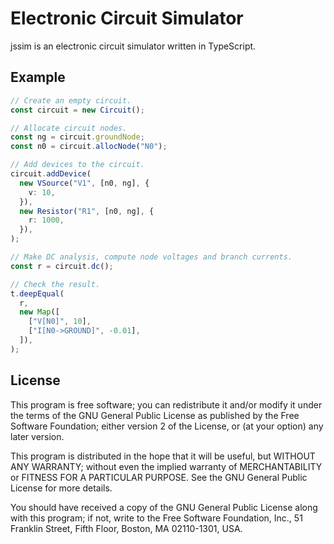 # Electronic Circuit Simulator

jssim is an electronic circuit simulator written in TypeScript.

## Example

```typescript
// Create an empty circuit.
const circuit = new Circuit();

// Allocate circuit nodes.
const ng = circuit.groundNode;
const n0 = circuit.allocNode("N0");

// Add devices to the circuit.
circuit.addDevice(
  new VSource("V1", [n0, ng], {
    v: 10,
  }),
  new Resistor("R1", [n0, ng], {
    r: 1000,
  }),
);

// Make DC analysis, compute node voltages and branch currents.
const r = circuit.dc();

// Check the result.
t.deepEqual(
  r,
  new Map([
    ["V[N0]", 10],
    ["I[N0->GROUND]", -0.01],
  ]),
);
```

## License

This program is free software; you can redistribute it and/or modify it under
the terms of the GNU General Public License as published by the Free Software
Foundation; either version 2 of the License, or (at your option) any later
version.

This program is distributed in the hope that it will be useful, but WITHOUT ANY
WARRANTY; without even the implied warranty of MERCHANTABILITY or FITNESS FOR A
PARTICULAR PURPOSE. See the GNU General Public License for more details.

You should have received a copy of the GNU General Public License along with
this program; if not, write to the Free Software Foundation, Inc., 51 Franklin
Street, Fifth Floor, Boston, MA 02110-1301, USA.
